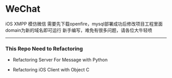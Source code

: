 # WeChat
iOS XMPP 模仿微信
需要先下载openfire，mysql部署成功后修改项目工程里面domain为新的域名即可运行
新手编写，难免有很多问题，请各位大牛轻喷

---
### This Repo Need to Refactoring

- Refactoring Server For Message with Python

- Refactoring iOS Client with Object C
